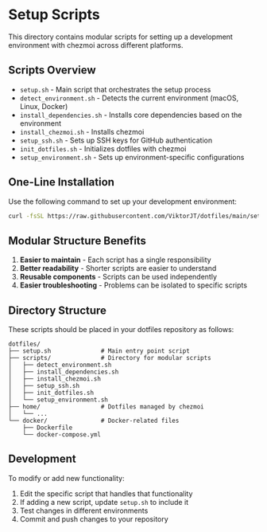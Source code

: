 # Setup Scripts

This directory contains modular scripts for setting up a development environment with chezmoi across different platforms.

## Scripts Overview

- `setup.sh` - Main script that orchestrates the setup process
- `detect_environment.sh` - Detects the current environment (macOS, Linux, Docker)
- `install_dependencies.sh` - Installs core dependencies based on the environment
- `install_chezmoi.sh` - Installs chezmoi
- `setup_ssh.sh` - Sets up SSH keys for GitHub authentication
- `init_dotfiles.sh` - Initializes dotfiles with chezmoi
- `setup_environment.sh` - Sets up environment-specific configurations

## One-Line Installation

Use the following command to set up your development environment:

```bash
curl -fsSL https://raw.githubusercontent.com/ViktorJT/dotfiles/main/setup.sh | bash
```

## Modular Structure Benefits

1. **Easier to maintain** - Each script has a single responsibility
2. **Better readability** - Shorter scripts are easier to understand
3. **Reusable components** - Scripts can be used independently
4. **Easier troubleshooting** - Problems can be isolated to specific scripts

## Directory Structure

These scripts should be placed in your dotfiles repository as follows:

```
dotfiles/
├── setup.sh              # Main entry point script
├── scripts/              # Directory for modular scripts
│   ├── detect_environment.sh
│   ├── install_dependencies.sh
│   ├── install_chezmoi.sh
│   ├── setup_ssh.sh
│   ├── init_dotfiles.sh
│   └── setup_environment.sh
├── home/                 # Dotfiles managed by chezmoi
│   └── ...
└── docker/               # Docker-related files
    ├── Dockerfile
    └── docker-compose.yml
```

## Development

To modify or add new functionality:

1. Edit the specific script that handles that functionality
2. If adding a new script, update `setup.sh` to include it
3. Test changes in different environments
4. Commit and push changes to your repository
